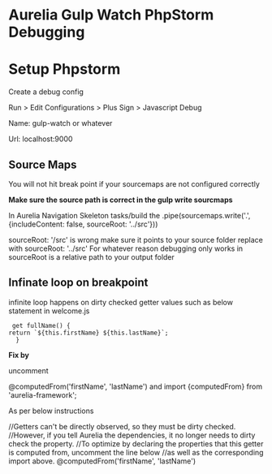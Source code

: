 # Aurelia Gulp Watch PhpStorm Debugging #

# Setup Phpstorm #
Create a debug config

Run > Edit Configurations > Plus Sign > Javascript Debug

Name: gulp-watch or whatever

Url: localhost:9000

## Source Maps ##
You will not hit break point if your sourcemaps are not configured correctly

**Make sure the source path is correct in the gulp write sourcmaps**

In Aurelia Navigation Skeleton tasks/build the     .pipe(sourcemaps.write('.', {includeContent: false, sourceRoot: '../src'}))

 sourceRoot: '/src' is wrong make sure it points to your source folder replace with sourceRoot: '../src'
For whatever reason debugging only works in sourceRoot is a relative path to your output folder
 

## Infinate loop on breakpoint ##

infinite loop happens on dirty checked getter values such as below statement in welcome.js

     get fullName() {
    return `${this.firstName} ${this.lastName}`;
      }

**Fix by** 

uncomment

  @computedFrom('firstName', 'lastName')
and 
import {computedFrom} from 'aurelia-framework';

As per below instructions

  //Getters can't be directly observed, so they must be dirty checked.
  //However, if you tell Aurelia the dependencies, it no longer needs to dirty check the property.
  //To optimize by declaring the properties that this getter is computed from, uncomment the line below
  //as well as the corresponding import above.
  @computedFrom('firstName', 'lastName')